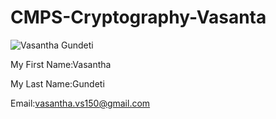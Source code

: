 # CMPS-Cryptography-Vasanta  

![Vasantha Gundeti]( https://avatars1.githubusercontent.com/u/13241071?v=3&s=96)
 
 My First Name:Vasantha
 
 My Last Name:Gundeti
 
 Email:vasantha.vs150@gmail.com

